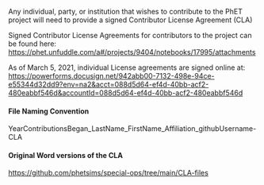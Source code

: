 Any individual, party, or institution that wishes to contribute to the PhET project will need to provide a signed 
Contributor License Agreement (CLA)

Signed Contributor License Agreements for contributors to the project can be found here:
https://phet.unfuddle.com/a#/projects/9404/notebooks/17995/attachments

As of March 5, 2021, individual License agreements are signed online at:
https://powerforms.docusign.net/942abb00-7132-498e-94ce-e55344d32dd9?env=na2&acct=088d5d64-ef4d-40bb-acf2-480eabbf546d&accountId=088d5d64-ef4d-40bb-acf2-480eabbf546d

#### File Naming Convention
 
YearContributionsBegan_LastName_FirstName_Affiliation_githubUsername-CLA
 
#### Original Word versions of the CLA
https://github.com/phetsims/special-ops/tree/main/CLA-files
 
 
